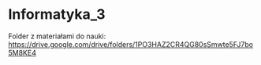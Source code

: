 # Informatyka_3
Folder z materiałami do nauki:
https://drive.google.com/drive/folders/1PO3HAZ2CR4QG80sSmwte5FJ7bo5M8KE4
